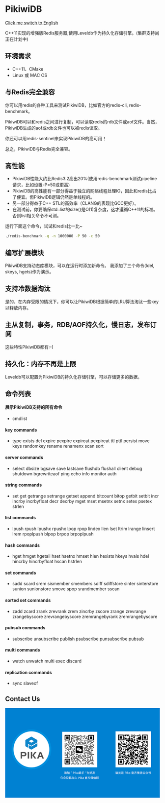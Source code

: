 # PikiwiDB

[Click me switch to English](README.en.md)

C++11实现的增强版Redis服务器,使用Leveldb作为持久化存储引擎。(集群支持尚正在计划中)

## 环境需求
* C++11、CMake
* Linux 或 MAC OS

## 与Redis完全兼容
 你可以用redis的各种工具来测试PikiwiDB，比如官方的redis-cli, redis-benchmark。

 PikiwiDB可以和redis之间进行复制，可以读取redis的rdb文件或aof文件。当然，PikiwiDB生成的aof或rdb文件也可以被redis读取。

 你还可以用redis-sentinel来实现PikiwiDB的高可用！

 总之，PikiwiDB与Redis完全兼容。

## 高性能
- PikiwiDB性能大约比Redis3.2高出20%(使用redis-benchmark测试pipeline请求，比如设置-P=50或更高)
- PikiwiDB的高性能有一部分得益于独立的网络线程处理IO，因此和redis比占了便宜。但PikiwiDB逻辑仍然是单线程的。
- 另一部分得益于C++ STL的高效率（CLANG的表现比GCC更好）。
- 在测试前，你要确保std::list的size()是O(1)复杂度，这才遵循C++11的标准。否则list相关命令不可测。

运行下面这个命令，试试和redis比一比~
```bash
./redis-benchmark -q -n 1000000 -P 50 -c 50
```

## 编写扩展模块
 PikiwiDB支持动态库模块，可以在运行时添加新命令。
 我添加了三个命令(ldel, skeys, hgets)作为演示。

## 支持冷数据淘汰
 是的，在内存受限的情况下，你可以让PikiwiDB根据简单的LRU算法淘汰一些key以释放内存。

## 主从复制，事务，RDB/AOF持久化，慢日志，发布订阅
 这些特性PikiwiDB都有:-)

## 持久化：内存不再是上限
 Leveldb可以配置为PikiwiDB的持久化存储引擎，可以存储更多的数据。


## 命令列表
#### 展示PikiwiDB支持的所有命令
- cmdlist

#### key commands
- type exists del expire pexpire expireat pexpireat ttl pttl persist move keys randomkey rename renamenx scan sort

#### server commands
- select dbsize bgsave save lastsave flushdb flushall client debug shutdown bgrewriteaof ping echo info monitor auth

#### string commands
- set get getrange setrange getset append bitcount bitop getbit setbit incr incrby incrbyfloat decr decrby mget mset msetnx setnx setex psetex strlen

#### list commands
- lpush rpush lpushx rpushx lpop rpop lindex llen lset ltrim lrange linsert lrem rpoplpush blpop brpop brpoplpush

#### hash commands
- hget hmget hgetall hset hsetnx hmset hlen hexists hkeys hvals hdel hincrby hincrbyfloat hscan hstrlen

#### set commands
- sadd scard srem sismember smembers sdiff sdiffstore sinter sinterstore sunion sunionstore smove spop srandmember sscan

#### sorted set commands
- zadd zcard zrank zrevrank zrem zincrby zscore zrange zrevrange zrangebyscore zrevrangebyscore zremrangebyrank zremrangebyscore

#### pubsub commands
- subscribe unsubscribe publish psubscribe punsubscribe pubsub

#### multi commands
- watch unwatch multi exec discard

#### replication commands
- sync slaveof

## Contact Us

![](docs/images/pikiwidb-wechat-cn.png)

